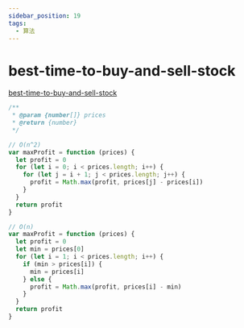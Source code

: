 ```yaml
---
sidebar_position: 19
tags:
  - 算法
---
```


# best-time-to-buy-and-sell-stock

[best-time-to-buy-and-sell-stock](https://leetcode.com/problems/best-time-to-buy-and-sell-stock/)

```js
/**
 * @param {number[]} prices
 * @return {number}
 */

// O(n^2)
var maxProfit = function (prices) {
  let profit = 0
  for (let i = 0; i < prices.length; i++) {
    for (let j = i + 1; j < prices.length; j++) {
      profit = Math.max(profit, prices[j] - prices[i])
    }
  }
  return profit
}

// O(n)
var maxProfit = function (prices) {
  let profit = 0
  let min = prices[0]
  for (let i = 1; i < prices.length; i++) {
    if (min > prices[i]) {
      min = prices[i]
    } else {
      profit = Math.max(profit, prices[i] - min)
    }
  }
  return profit
}
```
